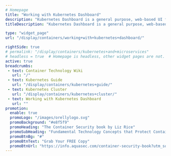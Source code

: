 ```yaml
---
# Homepage
title: "Working with Kubernetes Dashboard"
description: "Kubernetes Dashboard is a general purpose, web-based UI for Kubernetes clusters. It allows users to manage applications running in the cluster and troubleshoot them, as well as manage the cluster itself. This page gathers resources on how to install, access and secure Kubernetes dashboard."
titleDescription: "Kubernetes Dashboard is a general purpose, web-based UI for <a href='/display/containers/kubernetes+cluster'>Kubernetes clusters</a>. It allows users to manage applications running in the cluster and <a href='/display/containers/kubernetes+debugging+and+troubleshooting'>troubleshoot</a> them, as well as manage the cluster itself. This page gathers resources on how to install, access and secure Kubernetes dashboard." 

type: "widget_page"
url: "/display/containers/working+with+kubernetes+dashboard/" 

rightSide: true 
# permalink: "/display/containers/kubernetes+and+microservices"
# headless = true  # Homepage is headless, other widget pages are not.
active: true
breadcrumbs:
 - text: Container Technology Wiki
   url: "/"
 - text: Kubernetes Guide
   url: "/display/containers/kubernetes+guide/"
 - text: Kubernetes Cluster
   url: "/display/containers/kubernetes+cluster/"
 - text: Working with Kubernetes Dashboard
   url: ""
promotion:
  enable: true
  promoLogo: "/images/orellylogo.svg"
  promoBackground: "#e8f5f9"
  promoHeading: "The Container Security book by Liz Rice"
  promoSubHeading: "Fundamental Technology Concepts that Protect Containerized Applications"
  promoBtnBg: "#"
  promoBtnText: "Grab Your FREE Copy"
  promoBtnUrl: "https://info.aquasec.com/container-security-book?utm_source=wiki"
---
```


